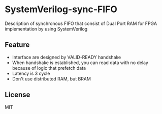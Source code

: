 # SystemVerilog-sync-FIFO
Description of synchronous FIFO that consist of Dual Port RAM for FPGA implementation by using SystemVerilog

## Feature
- Interface are designed by VALID-READY handshake
- When handshake is established, you can read data with no delay because of logic that prefetch data
- Latency is 3 cycle
- Don't use distributed RAM, but BRAM

## License
MIT
